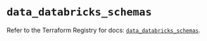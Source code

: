 # `data_databricks_schemas`

Refer to the Terraform Registry for docs: [`data_databricks_schemas`](https://registry.terraform.io/providers/databricks/databricks/1.54.0/docs/data-sources/schemas).
